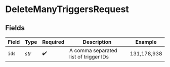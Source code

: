 # DeleteManyTriggersRequest


## Fields

| Field                                 | Type                                  | Required                              | Description                           | Example                               |
| ------------------------------------- | ------------------------------------- | ------------------------------------- | ------------------------------------- | ------------------------------------- |
| `ids`                                 | *str*                                 | :heavy_check_mark:                    | A comma separated list of trigger IDs | 131,178,938                           |